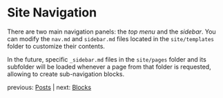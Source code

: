 # Site Navigation

There are two main navigation panels: the *top menu* and the *sidebar*. You can modify the `nav.md` and `sidebar.md` files located in the `site/templates` folder to customize their contents.

In the future, specific `_sidebar.md` files in the `site/pages` folder and its subfolder will be loaded whenever a page from that folder is requested, allowing to create sub-navigation blocks.

previous: [Posts](manual/posts) | next: [Blocks](manual/blocks)
